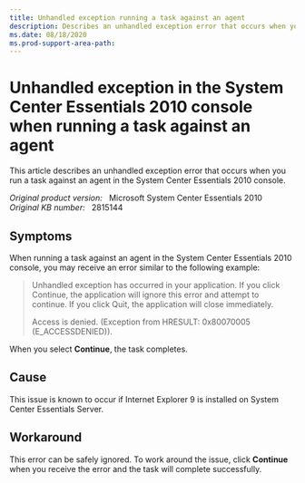 ```yaml
---
title: Unhandled exception running a task against an agent
description: Describes an unhandled exception error that occurs when you run a task against an agent in the System Center Essentials 2010 console.
ms.date: 08/18/2020
ms.prod-support-area-path: 
---
```

# Unhandled exception in the System Center Essentials 2010 console when running a task against an agent

This article describes an unhandled exception error that occurs when you run a task against an agent in the System Center Essentials 2010 console.

_Original product version:_ &nbsp; Microsoft System Center Essentials 2010  
_Original KB number:_ &nbsp; 2815144

## Symptoms

When running a task against an agent in the System Center Essentials 2010 console, you may receive an error similar to the following example:

> Unhandled exception has occurred in your application. If you click Continue, the application will ignore this error and attempt to continue. If you click Quit, the application will close immediately.
>
> Access is denied. (Exception from HRESULT: 0x80070005 (E_ACCESSDENIED)).

When you select **Continue**, the task completes.

## Cause

This issue is known to occur if Internet Explorer 9 is installed on System Center Essentials Server.

## Workaround

This error can be safely ignored. To work around the issue, click **Continue** when you receive the error and the task will complete successfully.
